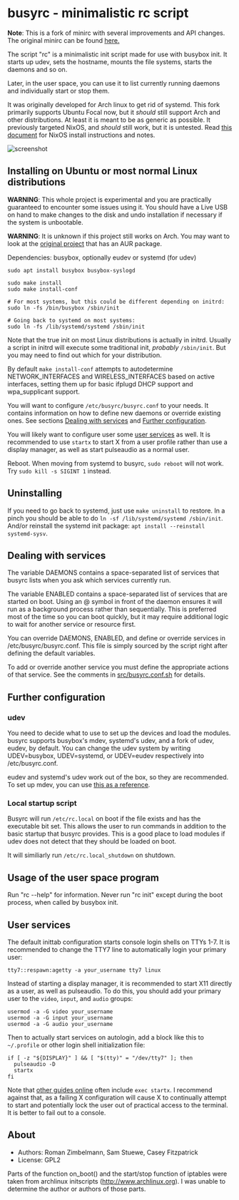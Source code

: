 busyrc - minimalistic rc script
===============================

**Note**: This is a fork of minirc with several improvements and API changes.
The original minirc can be found [here.](https://github.com/hut/minirc)

The script "rc" is a minimalistic init script made for use with busybox init.
It starts up udev, sets the hostname, mounts the file systems, starts the
daemons and so on.

Later, in the user space, you can use it to list currently running daemons and
individually start or stop them.

It was originally developed for Arch linux to get rid of systemd.
This fork primarily supports Ubuntu Focal now, but it *should* still support
Arch and other distributions. At least it is meant to be as generic as possible.
It previously targeted NixOS, and *should* still work, but it is untested.
Read [this document](NixOS.md) for NixOS install instructions and notes.

![screenshot](screenshot.png)


Installing on Ubuntu or most normal Linux distributions
--------------------------------------------------------------------------------

**WARNING**: This whole project is experimental and you are practically
guaranteed to encounter some issues using it. You should have a Live USB on
hand to make changes to the disk and undo installation if necessary if the
system is unbootable.

**WARNING**: It is unknown if this project still works on Arch. You may want to
look at the [original project](https://github.com/hut/minirc) that has an AUR
package.

Dependencies: busybox, optionally eudev or systemd (for udev)
```
sudo apt install busybox busybox-syslogd

sudo make install
sudo make install-conf

# For most systems, but this could be different depending on initrd:
sudo ln -fs /bin/busybox /sbin/init

# Going back to systemd on most systems:
sudo ln -fs /lib/systemd/systemd /sbin/init
```

Note that the true init on most Linux distributions is actually in initrd.
Usually a script in initrd will execute some traditional init, *probably*
`/sbin/init`. But you may need to find out which for your distribution.

By default `make install-conf` attempts to autodetermine NETWORK_INTERFACES
and WIRELESS_INTERFACES based on active interfaces,
setting them up for basic ifplugd DHCP support and wpa_supplicant support.

You will want to configure `/etc/busyrc/busyrc.conf` to your needs. It contains
information on how to define new daemons or override existing ones.
See sections [Dealing with services](#dealing-with-services) and
[Further configuration](#further-configuration).

You will likely want to configure user some [user services](#user-services) as
well. It is recommended to use `startx` to start X from a user profile
rather than use a display manager, as well as start pulseaudio as a normal user.

Reboot. When moving from systemd to busyrc, `sudo reboot` will not work.
Try `sudo kill -s SIGINT 1` instead.

Uninstalling
------------

If you need to go back to systemd, just use `make uninstall` to restore.
In a pinch you should be able to do `ln -sf /lib/systemd/systemd /sbin/init`.
And/or reinstall the systemd init package: `apt install --reinstall systemd-sysv`.

Dealing with services
---------------------

The variable DAEMONS contains a space-separated list of services that busyrc
lists when you ask which services currently run.

The variable ENABLED contains a space-separated list of services that are
started on boot. Using an @ symbol in front of the daemon ensures it will run
as a background process rather than sequentially. This is preferred most of the
time so you can boot quickly, but it may require additional logic to wait for
another service or resource first.

You can override DAEMONS, ENABLED, and define or override services in
/etc/busyrc/busyrc.conf.  This file is simply sourced by the script right after 
defining the default variables.

To add or override another service you must define the appropriate actions of 
that service. See the comments in [src/busyrc.conf.sh](busyrc.conf) for details.

Further configuration
---------------------

### udev

You need to decide what to use to set up the devices and load the modules.
busyrc supports busybox's mdev, systemd's udev, and a fork of udev, eudev,
by default.  You can change the udev system by writing UDEV=busybox,
UDEV=systemd, or UDEV=eudev respectively into /etc/busyrc.conf.

eudev and systemd's udev work out of the box, so they are recommended.  To
set up mdev, you can use
[this as a reference](https://github.com/slashbeast/mdev-like-a-boss).

### Local startup script

Busyrc will run `/etc/rc.local` on boot if the file exists and has the
executable bit set. This allows the user to run commands in addition to the
basic startup that busyrc provides. This is a good place to load modules if
udev does not detect that they should be loaded on boot.

It will similiarly run `/etc/rc.local_shutdown` on shutdown.


Usage of the user space program
-------------------------------

Run "rc --help" for information.  Never run "rc init" except during the boot
process, when called by busybox init.

User services
-------------

The default inittab configuration starts console login shells on TTYs 1-7.
It is recommended to change the TTY7 line to automatically login your primary
user:
```
tty7::respawn:agetty -a your_username tty7 linux
```

Instead of starting a display manager, it is recommended to start X11 directly
as a user, as well as pulseaudio. To do this, you should add your primary user
to the `video`, `input`, and `audio` groups:

```
usermod -a -G video your_username
usermod -a -G input your_username
usermod -a -G audio your_username
```

Then to actually start services on autologin, add a block like this to
`~/.profile` or other login shell initialization file:
```
if [ -z "${DISPLAY}" ] && [ "$(tty)" = "/dev/tty7" ]; then
  pulseaudio -D
  startx
fi
```

Note that [other guides online](https://wiki.archlinux.org/title/Xinit#Autostart_X_at_login)
often include `exec startx`. I recommend against that, as a failing X
configuration will cause X to continually attempt to start and potentially
lock the user out of practical access to the terminal. It is better to fail out
to a console.

About
-----

* Authors: Roman Zimbelmann, Sam Stuewe, Casey Fitzpatrick
* License: GPL2

Parts of the function on_boot() and the start/stop function of iptables were
taken from archlinux initscripts (http://www.archlinux.org).  I was unable to
determine the author or authors of those parts.
